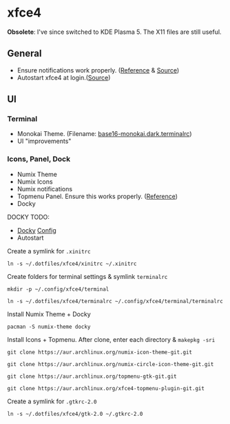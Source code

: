 # xfce4

**Obsolete**: I've since switched to KDE Plasma 5.
The X11 files are still useful.

## General

*   Ensure notifications work properly. ([Reference][2] & [Source][1])
*   Autostart xfce4 at login.([Source][3])

## UI

### Terminal

*   Monokai Theme. (Filename: [base16-monokai.dark.terminalrc][4])
*   UI "improvements"

### Icons, Panel, Dock

*   Numix Theme
*   Numix Icons
*   Numix notifications
*   Topmenu Panel. Ensure this works properly. ([Reference][5])
*   Docky

DOCKY TODO:

*   [Docky](http://unix.stackexchange.com/questions/74664/where-does-docky-store-its-configuration) [Config](http://wiki.go-docky.com/index.php?title=GConf_Settings)
*   Autostart

Create a symlink for `.xinitrc`

`ln -s ~/.dotfiles/xfce4/xinitrc ~/.xinitrc`

Create folders for terminal settings & symlink `terminalrc`

`mkdir -p ~/.config/xfce4/terminal`

`ln -s ~/.dotfiles/xfce4/terminalrc ~/.config/xfce4/terminal/terminalrc`

Install Numix Theme + Docky

`pacman -S numix-theme docky`

Install Icons + Topmenu. After clone, enter each directory & `makepkg -sri`

`git clone https://aur.archlinux.org/numix-icon-theme-git.git`

`git clone https://aur.archlinux.org/numix-circle-icon-theme-git.git`

`git clone https://aur.archlinux.org/topmenu-gtk-git.git`

`git clone https://aur.archlinux.org/xfce4-topmenu-plugin-git.git`

Create a symlink for `.gtkrc-2.0`

`ln -s ~/.dotfiles/xfce4/gtk-2.0 ~/.gtkrc-2.0`

[1]: https://wiki.archlinux.org/index.php/xinitrc#Configuration
[2]: https://bbs.archlinux.org/viewtopic.php?id=203164
[3]: https://wiki.archlinux.org/index.php/xinitrc#Autostart_X_at_login
[4]: https://github.com/chriskempson/base16-xfce4-terminal
[5]: https://git.javispedro.com/cgit/topmenu-gtk.git/about/
